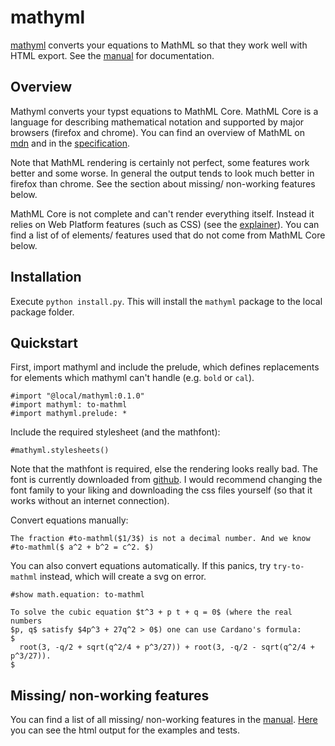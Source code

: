 # mathyml
[mathyml](https://codeberg.org/akida/mathyml) converts your equations to MathML so that they work well with HTML export.
See the [manual](./docs/doc.pdf) for documentation.

## Overview
Mathyml converts your typst equations to MathML Core.
MathML Core is a language for describing mathematical notation and supported by major browsers (firefox and chrome).
You can find an overview of MathML on [mdn](https://developer.mozilla.org/en-US/docs/Web/MathML) and in the [specification](https://www.w3.org/TR/mathml-core/).

Note that MathML rendering is certainly not perfect, some features work better and some worse.
In general the output tends to look much better in firefox than chrome.
See the section about missing/ non-working features below.

MathML Core is not complete and can't render everything itself. Instead it relies on Web Platform features (such as CSS) (see the [explainer](https://w3c.github.io/mathml-core/docs/explainer.html)).
You can find a list of of elements/ features used that do not come from MathML Core below.

## Installation
Execute `python install.py`. This will install the `mathyml` package to the local package folder.

## Quickstart
First, import mathyml and include the prelude, which defines replacements for elements which mathyml can't handle (e.g. `bold` or `cal`).
```typst
#import "@local/mathyml:0.1.0"
#import mathyml: to-mathml
#import mathyml.prelude: *
```
Include the required stylesheet (and the mathfont):
```typst
#mathyml.stylesheets()
```
Note that the mathfont is required, else the rendering looks really bad. The font is currently downloaded from [github](https://github.com/fred-wang/MathFonts). I would recommend changing the font family to your liking and downloading the css files yourself (so that it works without an internet connection).

Convert equations manually:
```typst
The fraction #to-mathml($1/3$) is not a decimal number. And we know
#to-mathml($ a^2 + b^2 = c^2. $)
```
You can also convert equations automatically.
If this panics, try `try-to-mathml` instead, which will create a svg on error.
```typst
#show math.equation: to-mathml

To solve the cubic equation $t^3 + p t + q = 0$ (where the real numbers
$p, q$ satisfy $4p^3 + 27q^2 > 0$) one can use Cardano's formula:
$
  root(3, -q/2 + sqrt(q^2/4 + p^3/27)) + root(3, -q/2 - sqrt(q^2/4 + p^3/27)).
$
```

## Missing/ non-working features
You can find a list of all missing/ non-working features in the [manual](./docs/doc.pdf).
[Here](https://akida.codeberg.page/mathyml) you can see the html output for the examples and tests.
